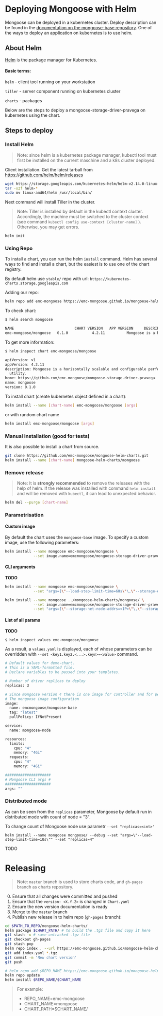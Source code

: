 # Deploying Mongoose with Helm

Mongoose can be deployed in a kubernetes cluster. Deploy description can be found in the [documentation on the mongoose-base repository](https://github.com/emc-mongoose/mongoose-base/tree/master/doc/deployment#kubernetes).
One of the ways to deploy an application on kubernetes is to use helm.

## About Helm

[Helm](https://helm.sh/docs/) is the package manager for Kubernetes. 

#### Basic terms:

`helm` - client tool running on your workstation

`tiller` - server component running on kubernetes cluster

`charts` - packages

Below are the steps to deploy a mongoose-storage-driver-pravega on kubernetes using the chart.

## Steps to deploy
### Install Helm

>Note: since helm is a kubernetes package manager, kubectl tool must first be installed on the current maschine and a k8s cluster deployed.

Сlient installation.
Get the latest tarball from https://github.com/helm/helm/releases

```bash
wget https://storage.googleapis.com/kubernetes-helm/helm-v2.14.0-linux-amd64.tar.gz
tar -xzf helm-*
sudo mv linux-amd64/helm /usr/local/bin/
```
Next command will install Tiller in the cluster. 
>Note: Tiller is installed by default in the kubectl context cluster. Accordingly, the machine must be switched to the cluster context (see command `kubectl config use-context [cluster-name]` ). Otherwise, you may get errors.
```bash
helm init
```

### Using Repo

To install a chart, you can run the helm `install` command. Helm has several ways to find and install a chart, but the easiest is to use one of the chart registry.

By default helm use `stable/` repo with url: `https://kubernetes-charts.storage.googleapis.com`

Adding our repo:

```bash
helm repo add emc-mongoose https://emc-mongoose.github.io/mongoose-helm-charts/
```
To check chart:
```bash
$ helm search mongoose

NAME                            CHART VERSION   APP VERSION     DESCRIPTION
emc-mongoose/mongoose   0.1.0           4.2.11          Mongoose is a horizontally scalable and configurable perf...
```
To get more information:
```bash
$ helm inspect chart emc-mongoose/mongoose

apiVersion: v1
appVersion: 4.2.11
description: Mongoose is a horizontally scalable and configurable performance testing
  utility.
home: https://github.com/emc-mongoose/mongoose-storage-driver-pravega
name: mongoose
version: 0.1.0
```
To install chart (create kubernetes object defined in a chart):
```bash
helm install --name [chart-name] emc-mongoose/mongoose [args]
```
or with random chart name
```bash
helm install emc-mongoose/mongoose [args]
```

### Manual installation (good for tests)

It is also possible to install a chart from source.

```bash
git clone https://github.com/emc-mongoose/mongoose-helm-charts.git
helm install --name [chart-name] mongoose-helm-charts/mongoose
```

### Remove release

>Note: It is **strongly recommended** to remove the releases with the help of helm. If the release was installed with command `helm install` and will be removed with `kubectl`, it can lead to unexpected behavior.

```bash
helm del --purge [chart-name]
```

### Parametrisation

#### Custom image
By default the chart uses the `mongoose-base` image. To specify a custom image, use the following parameters:

```bash
helm install --name mongoose emc-mongoose/mongoose \
             --set image.name=emcmongoose/mongoose-storage-driver-pravega
```

#### CLI arguments

**TODO**

```bash
helm install --name mongoose emc-mongoose/mongoose \
             --set "args=[\"--load-step-limit-time=60s\"\,\"--storage-driver-limit-concurrency=5\"]"
```

```bash
helm install --name mongoose ../mongoose-helm-charts/mongoose/ \
             --set image.name=emcmongoose/mongoose-storage-driver-pravega \
             --set "args=[\"--storage-net-node-addrs=<IP>\"\,\"--storage-namespace=scope1\"]"
```

#### List of all params

**TODO**
```bash
$ helm inspect values emc-mongoose/mongoose
```
As a result, a `values.yaml` is displayed, each of whose parameters can be overridden with `--set <key1.key2.<...>.keyn>=<value>` command.
```bash
# Default values for demo-chart.
# This is a YAML-formatted file.
# Declare variables to be passed into your templates.

# Number of driver replicas to deploy
replicas: 3

# Since mongoose version 4 there is one image for controller and for peer (driver) nodes
# The mongoose image configuration
image:
  name: emcmongoose/mongoose-base
  tag: "latest"
  pullPolicy: IfNotPresent

service:
  name: mongoose-node

resources:
  limits:
    cpu: "4"
    memory: "4Gi"
  requests:
    cpu: "4"
    memory: "4Gi"

#####################
# Mongoose CLI args #
#####################
args: ""

```

### Distributed mode

As can be seen from the `replicas` parameter, Mongoose by default run in distributed mode with count of node = "3".

To change count of Mongoose node use parametr `--set "replicas=<int>"`
```
helm install --name mongoose mongoose/ --debug --set "args=\"--load-step-limit-time=10s\"" --set "replicas=4"
```
TODO

# Releasing

>Note: `master` branch is used to store charts code, and `gh-pages` branch as charts repository.

0) Ensure that all changes were committed and pushed
1) Ensure that the `version: <X.Y.Z>` is changed in `Chart.yaml` 
2) Ensure the new version documentation is ready
3) Merge to the `master` branch
4) Publish new release in to helm repo (`gh-pages` branch):
```bash
cd $PATH_TO_REPO/mongoose-helm-charts/
helm package $CHART_PATH/ # to build the .tgz file and copy it here
git stash -u # save untracked .tgz file
git checkout gh-pages
git stash pop
helm repo index . --url https://emc-mongoose.github.io/mongoose-helm-charts/ # create or update the index.yaml for repo
git add index.yaml *.tgz
git commit -m 'New chart version'
git push

# helm repo add $REPO_NAME https://emc-mongoose.github.io/mongoose-helm-charts/ 
helm repo update
helm install $REPO_NAME/$CHART_NAME
```
>For example: 
>* REPO_NAME=emc-mongoose
>* CHART_NAME=mongoose
>* CHART_PATH=$CHART_NAME/
